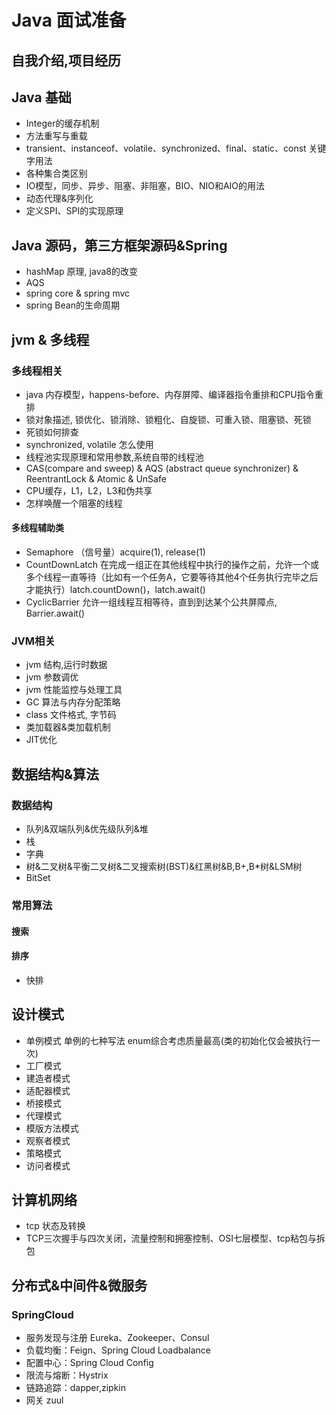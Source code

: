 # Java 面试准备

## 自我介绍,项目经历

## Java 基础

- Integer的缓存机制
- 方法重写与重载
- transient、instanceof、volatile、synchronized、final、static、const  关键字用法
- 各种集合类区别
- IO模型，同步、异步、阻塞、非阻塞，BIO、NIO和AIO的用法
- 动态代理&序列化
- 定义SPI、SPI的实现原理

## Java 源码，第三方框架源码&Spring

- hashMap 原理, java8的改变
- AQS
- spring core & spring mvc
- spring Bean的生命周期

## jvm & 多线程

### 多线程相关

- java 内存模型，happens-before、内存屏障、编译器指令重排和CPU指令重排
- 锁对象描述, 锁优化、锁消除、锁粗化、自旋锁、可重入锁、阻塞锁、死锁
- 死锁如何排查
- synchronized, volatile 怎么使用
- 线程池实现原理和常用参数,系统自带的线程池
- CAS(compare and sweep) & AQS (abstract queue synchronizer) & ReentrantLock & Atomic & UnSafe
- CPU缓存，L1，L2，L3和伪共享
- 怎样唤醒一个阻塞的线程


#### 多线程辅助类
- Semaphore （信号量）acquire(1), release(1)
- CountDownLatch 在完成一组正在其他线程中执行的操作之前，允许一个或多个线程一直等待（比如有一个任务A，它要等待其他4个任务执行完毕之后才能执行）latch.countDown()，latch.await()
- CyclicBarrier 允许一组线程互相等待，直到到达某个公共屏障点, Barrier.await()


### JVM相关

- jvm 结构,运行时数据
- jvm 参数调优
- jvm 性能监控与处理工具
- GC 算法与内存分配策略
- class 文件格式, 字节码
- 类加载器&类加载机制
- JIT优化


## 数据结构&算法

### 数据结构

- 队列&双端队列&优先级队列&堆
- 栈
- 字典
- 树&二叉树&平衡二叉树&二叉搜索树(BST)&红黑树&B,B+,B*树&LSM树
- BitSet

### 常用算法

#### 搜索

#### 排序

- 快排

## 设计模式

- 单例模式  单例的七种写法 enum综合考虑质量最高(类的初始化仅会被执行一次)
- 工厂模式
- 建造者模式
- 适配器模式
- 桥接模式
- 代理模式
- 模版方法模式
- 观察者模式
- 策略模式
- 访问者模式

## 计算机网络

- tcp 状态及转换
- TCP三次握手与四次关闭，流量控制和拥塞控制、OSI七层模型、tcp粘包与拆包

## 分布式&中间件&微服务

### SpringCloud

- 服务发现与注册 Eureka、Zookeeper、Consul
- 负载均衡：Feign、Spring Cloud Loadbalance
- 配置中心：Spring Cloud Config
- 限流与熔断：Hystrix
- 链路追踪：dapper,zipkin
- 网关 zuul